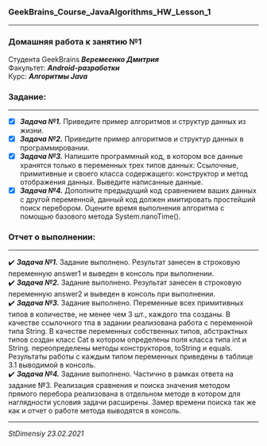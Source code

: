 ### GeekBrains_Course_JavaAlgorithms_HW_Lesson_1
---
### Домашняя работа к занятию №1
Студента GeekBrains ***Веремеенко Дмитрия***    
Факультет: ***Android-разработки***    
Курс: ***Алгоритмы Java***
### Задание:
---
- [X] ***Задача №1.***	Приведите пример алгоритмов и структур данных из жизни.
- [X] ***Задача №2.***	Приведите пример алгоритмов и структур данных в программировании.
- [X] ***Задача №3.***	Напишите программный код, в котором все данные хранятся только в переменных трех типов данных: Ссылочные, примитивные и своего класса содержащего: конструктор и метод отображения данных.
  Выведите написанные данные.
- [X] ***Задача №4.***	Дополните предыдущий код сравнением ваших данных с другой переменной, данный код должен имитировать простейший поиск перебором.
  Оцените время выполнения алгоритма с помощью базового метода System.nanoTime().

### Отчет о выполнении:
---    
:heavy_check_mark: ***Задача №1.***	Задание выполнено. Результат занесен в строковую переменную answer1 и выведен в консоль при выполнении.      
:heavy_check_mark: ***Задача №2.***	Задание выполнено. Результат занесен в строковую переменную answer2 и выведен в консоль при выполнении.     
:heavy_check_mark: ***Задача №3.***	Задание выполнено. Переменные всех примитивных типов в количестве, не менее чем 3 шт., каждого тпа созданы. В качестве ссылочного тпа в задании реализована работа с переменной типа String. В качестве переменных собственных типов, абстрактных типов создан класс Cat в котором определены поля класса типа int и String. переопределены методы конструкторов, toString и equals. Результаты работы с каждым типом переменных приведены в таблице 3.1 выводимой в консоль.     
:heavy_check_mark: ***Задача №4.***	Задание выполнено. Частично в рамках ответа на задание №3. Реализация сравнения и поиска значения методом прямого перебора реализована в отдельном методе в котором для наглядности условия задачи расширены. Замер времени поиска так же как и отчет о работе метода выводятся в консоль.
      
---   

*StDimensiy 23.02.2021*
